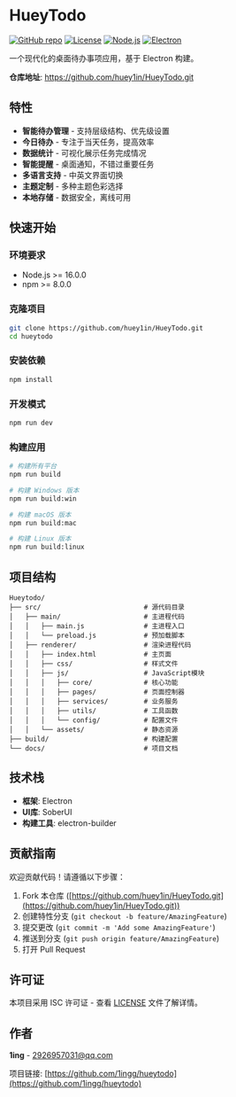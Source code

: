 # HueyTodo

[![GitHub repo](https://img.shields.io/badge/GitHub-hueytodo-blue?logo=github)](https://github.com/1ingg/hueytodo)
[![License](https://img.shields.io/badge/License-ISC-green.svg)](LICENSE)
[![Node.js](https://img.shields.io/badge/Node.js-%3E%3D16.0.0-brightgreen.svg)](https://nodejs.org/)
[![Electron](https://img.shields.io/badge/Electron-Desktop%20App-9feaf9.svg)](https://www.electronjs.org/)

一个现代化的桌面待办事项应用，基于 Electron 构建。

**仓库地址**: https://github.com/huey1in/HueyTodo.git

## 特性

- **智能待办管理** - 支持层级结构、优先级设置
- **今日待办** - 专注于当天任务，提高效率
- **数据统计** - 可视化展示任务完成情况
- **智能提醒** - 桌面通知，不错过重要任务
- **多语言支持** - 中英文界面切换
- **主题定制** - 多种主题色彩选择
- **本地存储** - 数据安全，离线可用

## 快速开始

### 环境要求

- Node.js >= 16.0.0
- npm >= 8.0.0

### 克隆项目

```bash
git clone https://github.com/huey1in/HueyTodo.git
cd hueytodo
```

### 安装依赖

```bash
npm install
```

### 开发模式

```bash
npm run dev
```

### 构建应用

```bash
# 构建所有平台
npm run build

# 构建 Windows 版本
npm run build:win

# 构建 macOS 版本
npm run build:mac

# 构建 Linux 版本
npm run build:linux
```

## 项目结构

```
Hueytodo/
├── src/                          # 源代码目录
│   ├── main/                     # 主进程代码
│   │   ├── main.js               # 主进程入口
│   │   └── preload.js            # 预加载脚本
│   ├── renderer/                 # 渲染进程代码
│   │   ├── index.html            # 主页面
│   │   ├── css/                  # 样式文件
│   │   ├── js/                   # JavaScript模块
│   │   │   ├── core/             # 核心功能
│   │   │   ├── pages/            # 页面控制器
│   │   │   ├── services/         # 业务服务
│   │   │   ├── utils/            # 工具函数
│   │   │   └── config/           # 配置文件
│   │   └── assets/               # 静态资源
├── build/                        # 构建配置
└── docs/                         # 项目文档
```

## 技术栈

- **框架**: Electron
- **UI库**: SoberUI
- **构建工具**: electron-builder

## 贡献指南

欢迎贡献代码！请遵循以下步骤：

1. Fork 本仓库 ([https://github.com/huey1in/HueyTodo.git](https://github.com/huey1in/HueyTodo.git))
2. 创建特性分支 (`git checkout -b feature/AmazingFeature`)
3. 提交更改 (`git commit -m 'Add some AmazingFeature'`)
4. 推送到分支 (`git push origin feature/AmazingFeature`)
5. 打开 Pull Request

## 许可证

本项目采用 ISC 许可证 - 查看 [LICENSE](LICENSE) 文件了解详情。

## 作者

**1ing** - [2926957031@qq.com](mailto:2926957031@qq.com)

项目链接: [https://github.com/1ingg/hueytodo](https://github.com/1ingg/hueytodo)
